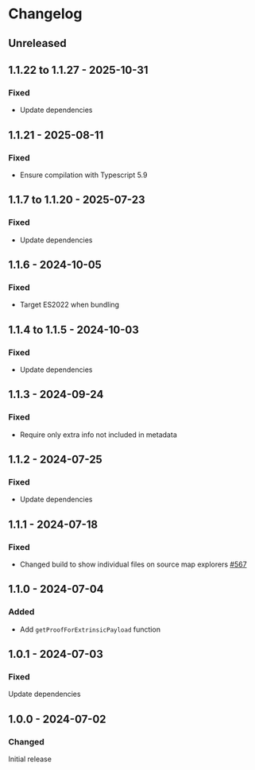 # Changelog

## Unreleased

## 1.1.22 to 1.1.27 - 2025-10-31

### Fixed

- Update dependencies

## 1.1.21 - 2025-08-11

### Fixed

- Ensure compilation with Typescript 5.9

## 1.1.7 to 1.1.20 - 2025-07-23

### Fixed

- Update dependencies

## 1.1.6 - 2024-10-05

### Fixed

- Target ES2022 when bundling

## 1.1.4 to 1.1.5 - 2024-10-03

### Fixed

- Update dependencies

## 1.1.3 - 2024-09-24

### Fixed

- Require only extra info not included in metadata

## 1.1.2 - 2024-07-25

### Fixed

- Update dependencies

## 1.1.1 - 2024-07-18

### Fixed

- Changed build to show individual files on source map explorers [#567](https://github.com/polkadot-api/polkadot-api/pull/567)

## 1.1.0 - 2024-07-04

### Added

- Add `getProofForExtrinsicPayload` function

## 1.0.1 - 2024-07-03

### Fixed

Update dependencies

## 1.0.0 - 2024-07-02

### Changed

Initial release
